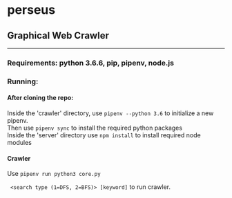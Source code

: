 # perseus
## Graphical Web Crawler
----------------------------
### Requirements: python 3.6.6, pip, pipenv, node.js
### Running:
#### After cloning the repo:
Inside the 'crawler' directory, use <code>pipenv --python 3.6</code> to initialize a new pipenv. <br/>
Then use <code>pipenv sync</code> to install the required python packages <br/>
Inside the 'server' directory use <code>npm install</code> to install required node modules <br/>

#### Crawler
Use <code>pipenv run python3 core.py <logfile name> <start page url> <search depth> <search type (1=DFS, 2=BFS)> [keyword]</code> to run crawler.

